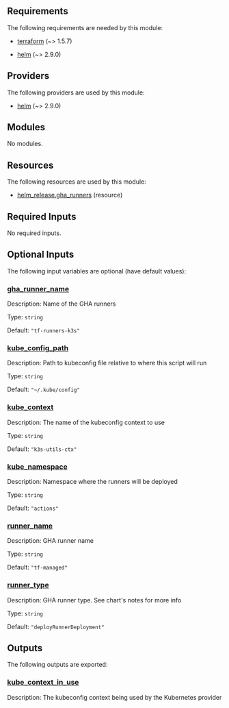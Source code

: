 <!-- BEGIN_TF_DOCS -->
## Requirements

The following requirements are needed by this module:

- <a name="requirement_terraform"></a> [terraform](#requirement\_terraform) (~> 1.5.7)

- <a name="requirement_helm"></a> [helm](#requirement\_helm) (~> 2.9.0)

## Providers

The following providers are used by this module:

- <a name="provider_helm"></a> [helm](#provider\_helm) (~> 2.9.0)

## Modules

No modules.

## Resources

The following resources are used by this module:

- [helm_release.gha_runners](https://registry.terraform.io/providers/hashicorp/helm/latest/docs/resources/release) (resource)

## Required Inputs

No required inputs.

## Optional Inputs

The following input variables are optional (have default values):

### <a name="input_gha_runner_name"></a> [gha\_runner\_name](#input\_gha\_runner\_name)

Description: Name of the GHA runners

Type: `string`

Default: `"tf-runners-k3s"`

### <a name="input_kube_config_path"></a> [kube\_config\_path](#input\_kube\_config\_path)

Description: Path to kubeconfig file relative to where this script will run

Type: `string`

Default: `"~/.kube/config"`

### <a name="input_kube_context"></a> [kube\_context](#input\_kube\_context)

Description: The name of the kubeconfig context to use

Type: `string`

Default: `"k3s-utils-ctx"`

### <a name="input_kube_namespace"></a> [kube\_namespace](#input\_kube\_namespace)

Description: Namespace where the runners will be deployed

Type: `string`

Default: `"actions"`

### <a name="input_runner_name"></a> [runner\_name](#input\_runner\_name)

Description: GHA runner name

Type: `string`

Default: `"tf-managed"`

### <a name="input_runner_type"></a> [runner\_type](#input\_runner\_type)

Description: GHA runner type. See chart's notes for more info

Type: `string`

Default: `"deployRunnerDeployment"`

## Outputs

The following outputs are exported:

### <a name="output_kube_context_in_use"></a> [kube\_context\_in\_use](#output\_kube\_context\_in\_use)

Description: The kubeconfig context being used by the Kubernetes provider
<!-- END_TF_DOCS -->
